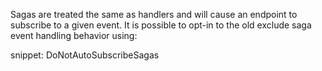 Sagas are treated the same as handlers and will cause an endpoint to subscribe to a given event. It is possible to opt-in to the old exclude saga event handling behavior using:

snippet: DoNotAutoSubscribeSagas